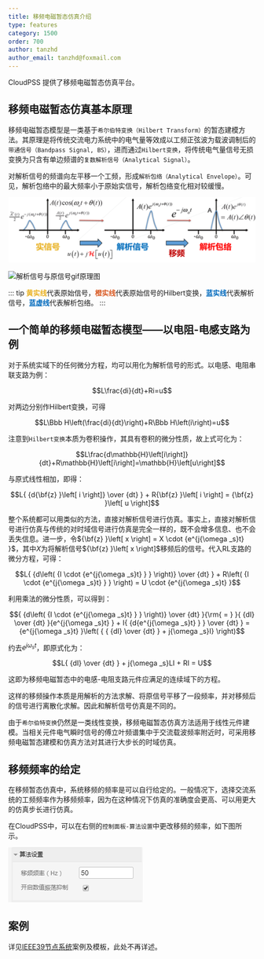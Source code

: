 ```yaml
---
title: 移频电磁暂态仿真介绍
type: features
category: 1500
order: 700
author: tanzhd
author_email: tanzhd@foxmail.com
---
```


CloudPSS 提供了移频电磁暂态仿真平台。

## 移频电磁暂态仿真基本原理
移频电磁暂态模型是一类基于`希尔伯特变换（Hilbert Transform）`的暂态建模方法。其原理是将传统交流电力系统中的电气量等效成以工频正弦波为载波调制后的`带通信号（Bandpass Signal, BS）`，进而通过`Hilbert变换`，将传统电气量信号无损变换为只含有单边频谱的`复数解析信号（Analytical Signal）`。

对解析信号的频谱向左平移一个工频，形成`解析包络（Analytical Envelope）`。可见，解析包络中的最大频率小于原始实信号，解析包络变化相对较缓慢。

![解析信号与解析包络原理图](SFEMT/fig3.png "解析信号与解析包络原理图")

![解析信号与原信号gif原理图](SFEMT/fig4.gif "解析信号的实部虚部演示") 

::: tip
<span style="font-weight: bold;color: #E9B224;">黄实线</span>代表原始信号，<span style="font-weight: bold;color: #D95A23;">橙实线</span>代表原始信号的Hilbert变换，<span style="font-weight: bold;color: #006ABD;">蓝实线</span>代表解析信号，<span style="font-weight: bold;color: #006ABD;">蓝虚线</span>代表解析包络。
:::

## 一个简单的移频电磁暂态模型——以电阻-电感支路为例
对于系统实域下的任何微分方程，均可以用化为解析信号的形式。以电感、电阻串联支路为例：

$$L\frac{di}{dt}+Ri=u$$

对两边分别作Hilbert变换，可得

$$L\Bbb H\left(\frac{di}{dt}\right)+R\Bbb H\left(i\right)=u$$

注意到`Hilbert变换`本质为卷积操作，其具有卷积的微分性质，故上式可化为：

$$L\frac{d\mathbb{H}\left[i\right]}{dt}+R\mathbb{H}\left[i\right]=\mathbb{H}\left[u\right]$$

与原式线性相加，即得：

$$L{ {d{\bf{z} }\left[ i \right]} \over {dt} } + R{\bf{z} }\left[ i \right] = {\bf{z} }\left[ u \right]$$

整个系统都可以用类似的方法，直接对解析信号进行仿真。事实上，直接对解析信号进行仿真与传统的对时域信号进行仿真是完全一样的，既不会增多信息、也不会丢失信息。进一步，令${\bf{z} }\left[ x \right] = X \cdot {e^{j{\omega _s}t} }$，其中$X$为将解析信号${\bf{z} }\left[ x \right]$移频后的信号。代入RL支路的微分方程，可得：

$$L{ {d\left( {I \cdot {e^{j{\omega _s}t} } } \right)} \over {dt} } + R\left( {I \cdot {e^{j{\omega _s}t} } } \right) = U \cdot {e^{j{\omega _s}t} }$$

利用乘法的微分性质，可以得到：

$${ {d\left( {I \cdot {e^{j{\omega _s}t} } } \right)} \over {dt} }{\rm{ = } }{ {dI} \over {dt} }{e^{j{\omega _s}t} } + I{ {d{e^{j{\omega _s}t} } } \over {dt} } = {e^{j{\omega _s}t} }\left( { { {dI} \over {dt} } + j{\omega _s}I} \right)$$

约去${e^{j{\omega _s}t} }$，即原式化为：

$$L{ {dI} \over {dt} } + j{\omega _s}LI + RI = U$$

这即为移频电磁暂态中的电感-电阻支路元件应满足的连续域下的方程。

这样的移频操作本质是用解析的方法求解、将原信号平移了一段频率，并对移频后的信号进行离散化求解。因此和解析信号仿真是不同的。

由于`希尔伯特变换`仍然是一类线性变换，移频电磁暂态仿真方法适用于线性元件建模。当相关元件电气瞬时信号的傅立叶频谱集中于交流载波频率附近时，可采用移频电磁暂态建模和仿真方法对其进行大步长的时域仿真。

## 移频频率的给定

在移频暂态仿真中，系统移频的频率是可以自行给定的。一般情况下，选择交流系统的工频频率作为移频频率，因为在这种情况下仿真的准确度会更高、可以用更大的仿真步长进行仿真。

在CloudPSS中，可以在右侧的`控制面板-算法设置`中更改移频的频率，如下图所示。

![移频频率的设定](SFEMT/FreqSFEMT.png "移频频率的设定")

## 案例

详见[IEEE39节点系统](../examples/IEEE39SFEMT.md)案例及模板，此处不再详述。
